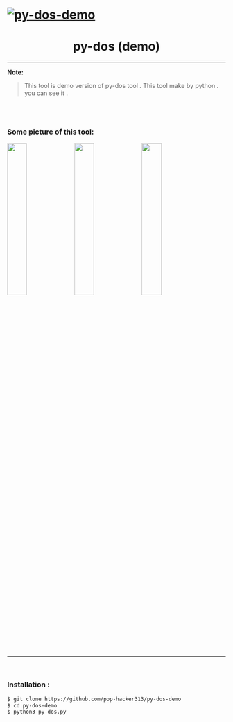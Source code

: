 <h1><a href="https://github.com/pop-hacker313/py-dos-demo"><img src="https://github.com/user-attachments/assets/f073dc92-c73e-4439-9629-79b99ebe3b56" alt="py-dos-demo"></a></h1>
<h1 align="center">py-dos (demo)</h1>

<hr>

**Note:**
>This tool is demo version of py-dos tool . This tool make by python . you can see it .

<br>
<br>

### Some picture of this tool:
<img width="30%" src="https://github.com/user-attachments/assets/772ba5b9-c256-4119-83ca-2e1d7c1a1f37">
<img width="30%" src="https://github.com/user-attachments/assets/5dfc3307-cd8f-4370-a160-f840a1d093fe">
<img width="30%" src="https://github.com/user-attachments/assets/179f146a-ad7b-49f0-b1ec-515da32b6a61">
<br>
<hr>
<br>

### Installation :
```bash
$ git clone https://github.com/pop-hacker313/py-dos-demo
$ cd py-dos-demo
$ python3 py-dos.py
```
